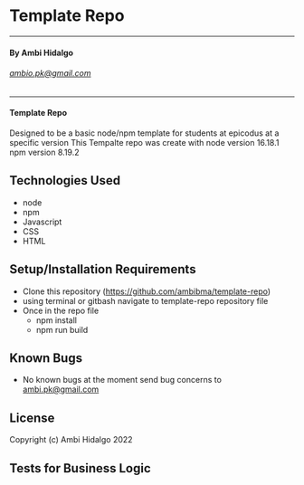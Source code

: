 
# Template Repo
---
#### By Ambi Hidalgo 
###### ambio.pk@gmail.com

---

####  Template Repo
Designed to be a basic node/npm template for students at epicodus at a specific version
This Tempalte repo was create with 
node version 16.18.1
npm version 8.19.2

## Technologies Used
* node
* npm
* Javascript
* CSS
* HTML

## Setup/Installation Requirements

* Clone this repository (https://github.com/ambibma/template-repo)
* using terminal or gitbash navigate to template-repo repository file
* Once in the repo file 
    *  npm install
    *  npm run build

## Known Bugs

* No known bugs at the moment
send bug concerns to ambi.pk@gmail.com

## License


Copyright (c) Ambi Hidalgo 2022

## Tests for Business Logic